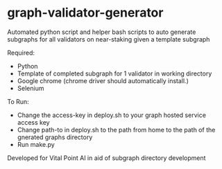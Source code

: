 # graph-validator-generator
Automated python script and helper bash scripts to auto generate subgraphs for all validators on near-staking given a template subgraph

Required: 
- Python
- Template of completed subgraph for 1 validator in working directory
- Google chrome (chrome driver should automatically install.)
- Selenium

To Run: 
- Change the access-key in deploy.sh to your graph hosted service access key
- Change path-to in deploy.sh to the path from home to the path of the gnerated graphs directory
- Run make.py

Developed for Vital Point AI in aid of subgraph directory development
